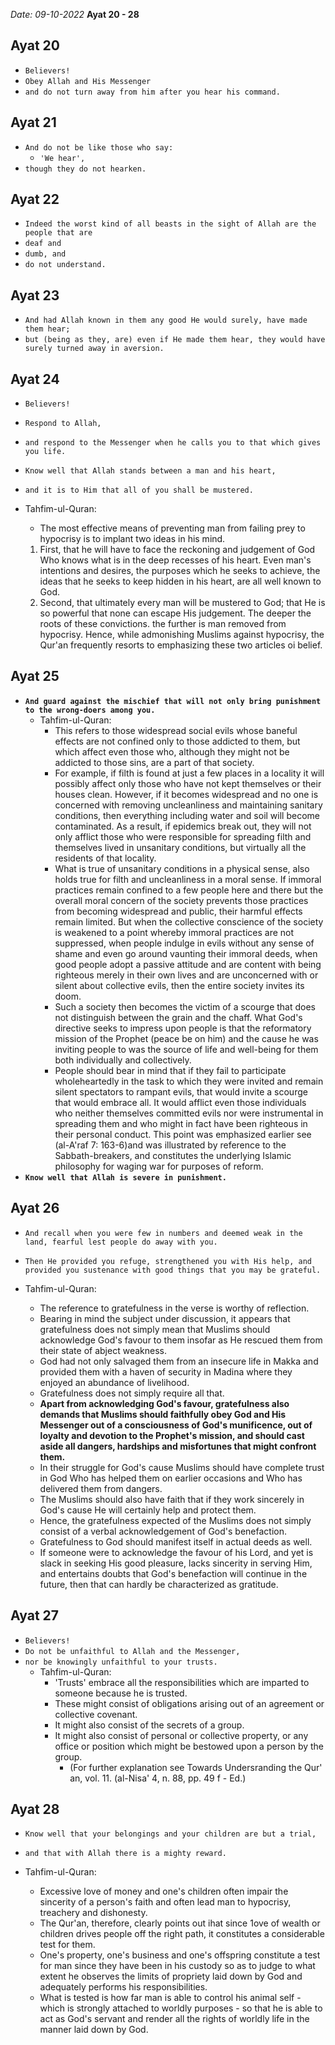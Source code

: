 *Date: 09-10-2022*
**Ayat 20 - 28**

## Ayat 20

- `Believers!`
- `Obey Allah and His Messenger`
- `and do not turn away from him after you hear his command.`

## Ayat 21

- `And do not be like those who say:`
  - `'We hear',`
- `though they do not hearken.`

## Ayat 22

- `Indeed the worst kind of all beasts in the sight of Allah are the people that are`
- `deaf and`
- `dumb, and`
- `do not understand.`

## Ayat 23

- `And had Allah known in them any good He would surely, have made them hear;`
- `but (being as they, are) even if He made them hear, they would have surely turned away in aversion.`

## Ayat 24

- `Believers!`
- `Respond to Allah,`
- `and respond to the Messenger when he calls you to that which gives you life.`
- `Know well that Allah stands between a man and his heart,`
- `and it is to Him that all of you shall be mustered.`

- Tahfim-ul-Quran:
  - The most effective means of preventing man from failing prey to hypocrisy is to implant two ideas in his mind.
  1. First, that he will have to face the reckoning and judgement of God Who knows what is in the deep recesses of his heart. Even man's intentions and desires, the purposes which he seeks to achieve, the ideas that he seeks to keep hidden in his heart, are all well known to God.
  2. Second, that ultimately every man will be mustered to God; that He is so powerful that none can escape His judgement. The deeper the roots of these convictions. the further is man removed from hypocrisy. Hence, while admonishing Muslims against hypocrisy, the Qur'an frequently resorts to emphasizing these two articles oi belief.

## Ayat 25

- **`And guard against the mischief that will not only bring punishment to the wrong-doers among you.`**   
  - Tahfim-ul-Quran:
    - This refers to those widespread social evils whose baneful effects are not confined only to those addicted to them, but which affect even those who, although they might not be addicted to those sins, are a part of that society.
    - For example, if filth is found at just a few places in a locality it will possibly affect only those who have not kept themselves or their houses clean. However, if it becomes widespread and no one is concerned with removing uncleanliness and maintaining sanitary conditions, then everything including water and soil will become contaminated. As a result, if epidemics break out, they will not only afflict those who were responsible for spreading filth and themselves lived in unsanitary conditions, but virtually all the residents of that locality.
    - What is true of unsanitary conditions in a physical sense, also holds true for filth and uncleanliness in a moral sense. If immoral practices remain confined to a few people here and there but the overall moral concern of the society prevents those practices from becoming widespread and public, their harmful effects remain limited. But when the collective conscience of the society is weakened to a point whereby immoral practices are not suppressed, when people indulge in evils without any sense of shame and even go around vaunting their immoral deeds, when good people adopt a passive attitude and are content with being righteous merely in their own lives and are unconcerned with or silent about collective evils, then the entire society invites its doom.
    - Such a society then becomes the victim of a scourge that does not distinguish between the grain and the chaff. What God's directive seeks to impress upon people is that the reformatory mission of the Prophet (peace be on him) and the cause he was inviting people to was the source of life and well-being for them both individually and collectively.
    - People should bear in mind that if they fail to participate wholeheartedly in the task to which they were invited and remain silent spectators to rampant evils, that would invite a scourge that would embrace all. It would afflict even those individuals who neither themselves committed evils nor were instrumental in spreading them and who might in fact have been righteous in their personal conduct. This point was emphasized earlier see (al-A'raf 7: 163-6)and was illustrated by reference to the Sabbath-breakers, and constitutes the underlying Islamic philosophy for waging war for purposes of reform.
- **`Know well that Allah is severe in punishment.`**

## Ayat 26

- `And recall when you were few in numbers and deemed weak in the land, fearful lest people do away with you.`
- `Then He provided you refuge, strengthened you with His help, and provided you sustenance with good things that you may be grateful.`

- Tahfim-ul-Quran:
  - The reference to gratefulness in the verse is worthy of reflection.
  - Bearing in mind the subject under discussion, it appears that gratefulness does not simply mean that Muslims should acknowledge God's favour to them insofar as He rescued them from their state of abject weakness.
  - God had not only salvaged them from an insecure life in Makka and provided them with a haven of security in Madina where they enjoyed an abundance of livelihood. 
  - Gratefulness does not simply require all that.
  - **Apart from acknowledging God's favour, gratefulness also demands that Muslims should faithfully obey God and His Messenger out of a consciousness of God's munificence, out of loyalty and devotion to the Prophet's mission, and should cast aside all dangers, hardships and misfortunes that might confront them.**
  - In their struggle for God's cause Muslims should have complete trust in God Who has helped them on earlier occasions and Who has delivered them from dangers.
  - The Muslims should also have faith that if they work sincerely in God's cause He will certainly help and protect them.
  - Hence, the gratefulness expected of the Muslims does not simply consist of a verbal acknowledgement of God's benefaction.
  - Gratefulness to God should manifest itself in actual deeds as well.
  - If someone were to acknowledge the favour of his Lord, and yet is slack in seeking His good pleasure, lacks sincerity in serving Him, and entertains doubts that God's benefaction will continue in the future, then that can hardly be characterized as gratitude.

## Ayat 27

- `Believers!`
- `Do not be unfaithful to Allah and the Messenger,`
- `nor be knowingly unfaithful to your trusts.`
  - Tahfim-ul-Quran:
    - 'Trusts' embrace all the responsibilities which are imparted to someone because he is trusted.
    - These might consist of obligations arising out of an agreement or collective covenant.
    - It might also consist of the secrets of a group.
    - It might also consist of personal or collective property, or any office or position which might be bestowed upon a person by the group.
      - (For further explanation see Towards Undersranding the Qur' an, vol. 11. (al-Nisa' 4, n. 88, pp. 49 f - Ed.)


## Ayat 28

- `Know well that your belongings and your children are but a trial,`
- `and that with Allah there is a mighty reward.`

- Tahfim-ul-Quran:
  - Excessive love of money and one's children often impair the sincerity of a person's faith and often lead man to hypocrisy, treachery and dishonesty.
  - The Qur'an, therefore, clearly points out ihat since 1ove of wealth or children drives people off the right path, it constitutes a considerable test for them.
  - One's property, one's business and one's offspring constitute a test for man since they have been in his custody so as to judge to what extent he observes the limits of propriety laid down by God and adequately performs his responsibilities.
  - What is tested is how far man is able to control his animal self - which is strongly attached to worldly purposes - so that he is able to act as God's servant and render all the rights of worldly life in the manner laid down by God.